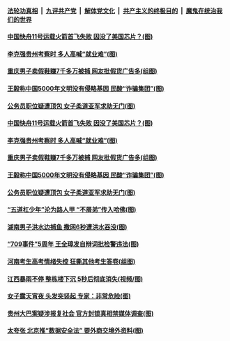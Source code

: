 ####  [法轮功真相](../../../../basic/blob/master/README.md?t=07110702) &nbsp;|&nbsp; [九评共产党](../../../../9ping.md/blob/master/README.md?t=07110702) &nbsp;|&nbsp; [解体党文化](../../../../jtdwh.md/blob/master/README.md?t=07110702)  &nbsp;|&nbsp; [共产主义的终极目的](../../../../gczydzjmd.md/blob/master/README.md?t=07110702) &nbsp;|&nbsp; [魔鬼在统治我们的世界](../../../../mgztzwmdsj.md/blob/master/README.md?t=07110702) 

#### [中国快舟11号运载火箭首飞失败 因没了美国芯片？(图)](../pages/p1/939284.md?t=07110702) 


#### [李克强贵州考察时 多人高喊“就业难”(图)](../pages/p1/939258.md?t=07110702) 

#### [重庆男子卖假鞋赚7千多万被捕 网友批假货广告多(组图)](../pages/p1/939250.md?t=07110702) 

#### [王毅称中国5000年文明没有侵略基因 民酸“诈骗集团”(图)](../pages/p1/939214.md?t=07110702) 

#### [公务员职位疑遭顶包 女子柔道亚军求助无门(图)](../pages/p1/939183.md?t=07110702) 



#### [中国快舟11号运载火箭首飞失败 因没了美国芯片？(图)](../pages/p1/939284.md?t=07110702) 


#### [李克强贵州考察时 多人高喊“就业难”(图)](../pages/p1/939258.md?t=07110702) 

#### [重庆男子卖假鞋赚7千多万被捕 网友批假货广告多(组图)](../pages/p1/939250.md?t=07110702) 


#### [王毅称中国5000年文明没有侵略基因 民酸“诈骗集团”(图)](../pages/p1/939214.md?t=07110702) 

#### [公务员职位疑遭顶包 女子柔道亚军求助无门(图)](../pages/p1/939183.md?t=07110702) 


#### [“五道杠少年”沦为路人甲 “不屑弟”传入哈佛(图)](../pages/p1/939225.md?t=07110702) 

#### [湖南男子洪水边捕鱼 撒网6秒遭洪水吞没(图)](../pages/p1/939194.md?t=07110702) 

#### [“709事件”5周年 王全璋发自辩词批检警违法(图)](../pages/p1/939190.md?t=07110702) 



#### [河南考生高考情绪失控 狂撕其他考生答卷(组图)](../pages/p1/939173.md?t=07110702) 

#### [江西暴雨不停 整栋楼下沉 5秒后彻底消失(视频/图)](../pages/p1/939166.md?t=07110702) 

#### [女子露天宵夜 头发突竖起 专家：非常危险(图)](../pages/p1/939162.md?t=07110702) 

#### [贵州大巴案疑涉报复社会 官方封锁真相禁媒体调查(图)](../pages/p1/939113.md?t=07110702) 

#### [太夸张 北京推“数据安全法” 要外商交境外资料(图)](../pages/p1/939101.md?t=07110702) 

